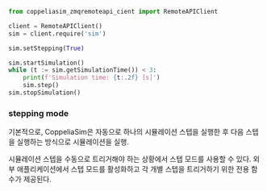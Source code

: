 ```python
from coppeliasim_zmqremoteapi_cient import RemoteAPIClient

client = RemoteAPIClient()
sim = client.require('sim')

sim.setStepping(True)

sim.startSimulation()
while (t := sim.getSimulationTime()) < 3:
    print(f'Simulation time: {t:.2f} [s]')
    sim.step()
sim.stopSimulation()
```

### stepping mode

기본적으로, CoppeliaSim은 자동으로 하나의 시뮬레이션 스텝을 실행한 후 다음 스텝을 실행하는 방식으로 시뮬레이션을 실행. 

시뮬레이션 스텝을 수동으로 트리거해야 하는 상황에서 스텝 모드를 사용할 수 있다. 외부 애플리케이션에서 스텝 모드를 활성화하고 각 개별 스텝을 트리거하기 위한 전용 함수가 제공된다.